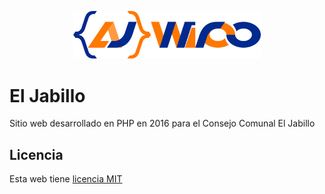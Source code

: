 <p align="center">
    <img src="https://github.com/AJ-Wi/AJ-Wi/blob/main/assets/logo_horizontal.png" width="300" title="AJ-Wi">
</p>

# El Jabillo

Sitio web desarrollado en PHP en 2016 para el Consejo Comunal El Jabillo

## Licencia

Esta web tiene [licencia MIT](https://github.com/AJ-Wi/AJ-ElJabillo_PHP/blob/master/LICENCE)

